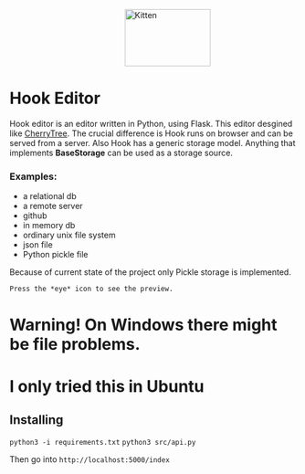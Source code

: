 <img src="https://image.flaticon.com/icons/svg/2421/2421033.svg" alt="Kitten"
	title="A cute kitten" width="150" height="100" style="margin-left: 40%;" />

# Hook Editor
Hook editor is an editor written in Python, using Flask. This editor desgined like [CherryTree](https://github.com/giuspen/cherrytree). The crucial difference is Hook runs on browser and can be served from a server. Also Hook has a generic storage model. Anything that implements **BaseStorage** can be used as a storage source. 

### Examples: 
* a relational db
* a remote server
* github
* in memory db
* ordinary unix file system
* json file
* Python pickle file

Because of current state of the project only Pickle storage is implemented. 

`Press the *eye* icon to see the preview.`

# Warning! On Windows there might be file problems.
# I only tried this in Ubuntu

## Installing

`python3 -i requirements.txt`
`python3 src/api.py`

Then go into `http://localhost:5000/index`

